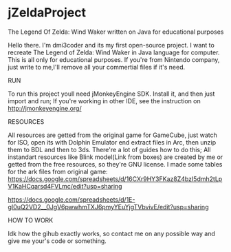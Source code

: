 # jZeldaProject
The Legend Of Zelda: Wind Waker written on Java for educational purposes

Hello there. I'm dmi3coder and its my first open-source project. I want to recreate The Legend of Zelda: Wind Waker in Java language for computer. This is all only for educational purposes. If you're from Nintendo company, just write to me,I'll remove all your commertial files if it's need.

RUN

To run this project youll need jMonkeyEngine SDK. Install it, and then just import and run; If you're working in other IDE, see the instruction on http://jmonkeyengine.org/

RESOURCES

All resources are getted from the original game for GameCube, just watch for ISO, open its with Dolphin Emulator end extract files in Arc, then unzip them to BDL and then to 3ds. There're a lot of guides how to do this;
All instandart resources like Blink model(Link from boxes) are created by me or getted from the free resources, so they're GNU license.
I made some tables for the ark files from original game:
https://docs.google.com/spreadsheets/d/16CXr9HY3FKaz8Z4bzI5dmh2tLpV1KaHCqarsd4FVLmc/edit?usp=sharing

https://docs.google.com/spreadsheets/d/1E-gI0uQ2VD2__0JgV6pwwhmTXJ6pmyYEuYjgTVbvivE/edit?usp=sharing

HOW TO WORK

Idk how the gihub exactly works, so contact me on any possible way and give me your's code or something.
